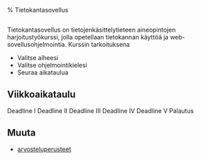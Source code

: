 % Tietokantasovellus

## 

Tietokantasovellus on tietojenkäsittelytieteen aineopintojen harjoitustyökurssi,
jolla opetellaan tietokannan käyttöä ja web-sovellusohjelmointia. Kurssin tarkoituksena

* Valitse aiheesi
* Valitse ohjelmointikielesi
* Seuraa aikataulua

## Viikkoaikataulu

Deadline I
Deadline II
Deadline III
Deadline IV
Deadline V
Palautus

## Muuta

* [arvosteluperusteet]

[arvosteluperusteet]: arvosteluperusteet.html
